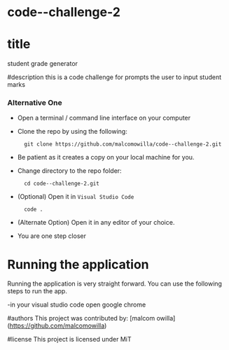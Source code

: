 # code--challenge-2

# title
student grade generator 


#description
this is a code challenge for prompts the user to input student marks


### Alternative One

- Open a terminal / command line interface on your computer
- Clone the repo by using the following:

        git clone https://github.com/malcomowilla/code--challenge-2.git

- Be patient as it creates a copy on your local machine for you.
- Change directory to the repo folder:

        cd code--challenge-2.git
- (Optional) Open it in ``Visual Studio Code``

        code .

- (Alternate Option) Open it in any editor of your choice.
-  You are one step closer 

# Running the application

Running the application is very straight forward. You can use the following steps to run the app.

-in your visual studio code open google chrome




















#authors
This project was contributed by:
[malcom owilla] (https://github.com/malcomowilla)

#license
This project is licensed under MiT
